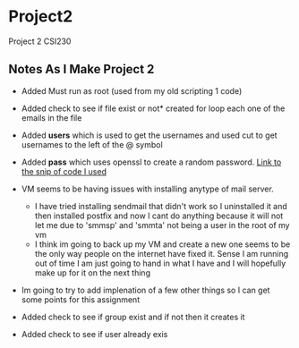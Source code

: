 # Project2
Project 2 CSI230

## Notes As I Make Project 2

* Added Must run as root (used from my old scripting 1 code)
* Added check to see if file exist or not* created for loop each one of the emails in the file
* Added **users** which is used to get the usernames and used cut to get usernames to the left of the @ symbol
* Added **pass** which uses openssl to create a random password. [Link to the snip of code I used](https://www.howtogeek.com/howto/30184/10-ways-to-generate-a-random-password-from-the-command-line/)
* VM seems to be having issues with installing anytype of mail server.
  * I have tried installing sendmail that didn't work so I uninstalled it and then installed postfix and now I cant do anything because it will not let me due to 'smmsp' and 'smmta' not being a user in the root of my vm
  * I think im going to back up my VM and create a new one seems to be the only way people on the internet have fixed it. Sense I am running out of time I am just going to hand in what I have and I will hopefully make up for it on the next thing
  
* Im going to try to add implenation of a few other things so I can get some points for this assignment
* Added check to see if group exist and if not then it creates it
* Added check to see if user already exis
